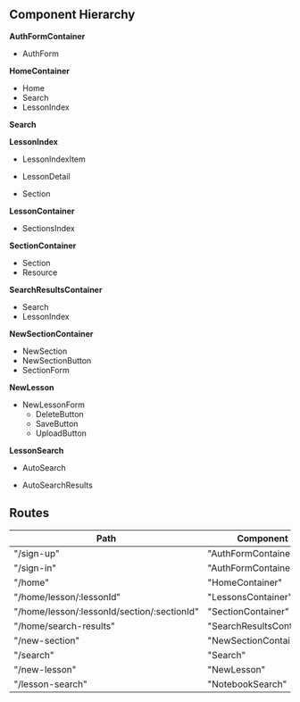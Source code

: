 ## Component Hierarchy

**AuthFormContainer**
 - AuthForm

**HomeContainer**
 - Home
 - Search
 - LessonIndex

**Search**

 **LessonIndex**
 - LessonIndexItem
 + LessonDetail
 * Section

 **LessonContainer**
 - SectionsIndex

**SectionContainer**
 - Section
 - Resource

**SearchResultsContainer**
 - Search
 - LessonIndex

**NewSectionContainer**
 - NewSection
  - NewSectionButton
  - SectionForm

**NewLesson**
 - NewLessonForm
   - DeleteButton
   - SaveButton
   - UploadButton

**LessonSearch**
 + AutoSearch
 * AutoSearchResults


## Routes

|Path   | Component   |
|-------|-------------|
| "/sign-up" | "AuthFormContainer" |
| "/sign-in" | "AuthFormContainer" |
| "/home" | "HomeContainer" |
| "/home/lesson/:lessonId" | "LessonsContainer" |
| "/home/lesson/:lessonId/section/:sectionId" | "SectionContainer" |
| "/home/search-results" | "SearchResultsContainer"
| "/new-section" | "NewSectionContainer" |
| "/search" | "Search" |
| "/new-lesson" | "NewLesson" |
| "/lesson-search" | "NotebookSearch" |
